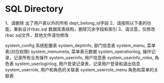 # SQL Directory

1、请删除 出了用户表以外的所有  dept_belong_id字段
2、请按照以下表的功能，重新设计rbac.sql 数据库表结构，删除冗余字段和索引
3、请注意，仅修改rbac.sql文件，其他文件请勿修改

system_config  系统配置表
system_deptinfo,  部门信息表
system_menu,   菜单表(对应权限)
system_menumeta, 菜单表元数据
system_operationlog,  操作记录，记录所有业务操作
system_userinfo,  用户信息表
system_userinfo_roles, 角色表
system_userloginlog,  用户登录记录表，记录用户登录和退出信息
system_userrole,  用户和角色的关联表
system_userrole_menu 角色和菜单的关联表